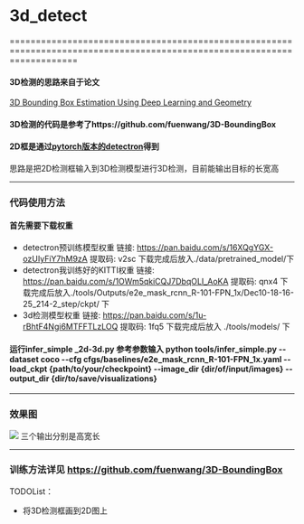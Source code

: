 # 3d_detect
=========================================================================================================================
#### 3D检测的思路来自于论文
[3D Bounding Box Estimation Using Deep Learning and Geometry](http://openaccess.thecvf.com/content_cvpr_2017/papers/Mousavian_3D_Bounding_Box_CVPR_2017_paper.pdf)
#### 3D检测的代码是参考了https://github.com/fuenwang/3D-BoundingBox 
#### 2D框是通过[pytorch版本的detectron](https://github.com/roytseng-tw/Detectron.pytorch)得到
思路是把2D检测框输入到3D检测模型进行3D检测，目前能输出目标的长宽高

-------------------------------------------------------------------------------------------------------------------------
### 代码使用方法
#### 首先需要下载权重 
* detectron预训练模型权重 链接: https://pan.baidu.com/s/16XQgYGX-ozUIyFiY7hM9zA 提取码: v2sc 下载完成后放入./data/pretrained_model/下
* detectron我训练好的KITTI权重 链接: https://pan.baidu.com/s/1OWm5qkiCQJ7DbqOLI_AoKA 提取码: qnx4 下载完成后放入./tools/Outputs/e2e_mask_rcnn_R-101-FPN_1x/Dec10-18-16-25_214-2_step/ckpt/ 下
* 3d检测模型权重 链接: https://pan.baidu.com/s/1u-rBhtF4Ngi6MTFFTLzLOQ 提取码: 1fq5 下载完成后放入 ./tools/models/ 下

#### 运行infer_simple _2d-3d.py 参考参数输入 python tools/infer_simple.py --dataset coco --cfg cfgs/baselines/e2e_mask_rcnn_R-101-FPN_1x.yaml --load_ckpt {path/to/your/checkpoint} --image_dir {dir/of/input/images}  --output_dir {dir/to/save/visualizations}

---------------------------------------------------------------------------------------------------------------------------
### 效果图
![](https://github.com/yuyijie1995/3d_detect/blob/master/output1/20180726T144635T6779.png)
三个输出分别是高宽长

--------------------------------------------------------------------------------------------------------------------------
### 训练方法详见 https://github.com/fuenwang/3D-BoundingBox

TODOList：
* 将3D检测框画到2D图上
